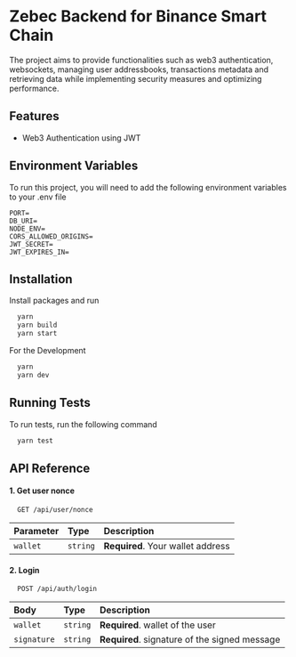 
# Zebec Backend for Binance Smart Chain

The project aims to provide functionalities such as web3 authentication, websockets, managing user addressbooks, transactions metadata and retrieving data while implementing security measures and optimizing performance.
## Features

- Web3 Authentication using JWT


## Environment Variables

To run this project, you will need to add the following environment variables to your .env file

```
PORT=
DB_URI=
NODE_ENV=
CORS_ALLOWED_ORIGINS=
JWT_SECRET=
JWT_EXPIRES_IN=
```



## Installation

Install packages and run

```bash
  yarn
  yarn build
  yarn start
```

For the Development
```bash
  yarn
  yarn dev
```
## Running Tests

To run tests, run the following command

```bash
  yarn test
```


## API Reference

#### 1. Get user nonce

```http
  GET /api/user/nonce
```

| Parameter | Type     | Description                |
| :-------- | :------- | :------------------------- |
| `wallet` | `string` | **Required**. Your wallet address |

#### 2. Login

```http
  POST /api/auth/login
```

| Body | Type     | Description                       |
| :-------- | :------- | :-------------------------------- |
| `wallet`      | `string` | **Required**. wallet of the user |
| `signature`      | `string` | **Required**. signature of the signed message |